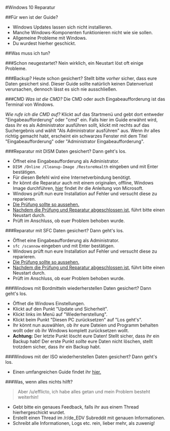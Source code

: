 #Windows 10 Reparatur

##Für wen ist der Guide?

- Windows Updates lassen sich nicht installieren.
- Manche Windows-Komponenten funktionieren nicht wie sie sollen.
- Allgemeine Probleme mit Windows.
- Du wurdest hierher geschickt.

##Was muss ich tun?

###Schon neugestartet?
Nein wirklich, ein Neustart löst oft einige Probleme.

###Backup?
Heute schon gesichert? Stellt bitte *vorher* sicher, dass eure Daten gesichert sind. Dieser Guide sollte natürlich keinen Datenverlust verursachen, dennoch lässt es sich nie ausschließen.

###CMD
*Was ist die CMD?* Die CMD oder auch Eingabeaufforderung ist das Terminal von Windows. 

*Wie rufe ich die CMD auf?* Klickt auf das Startmenü und gebt dort entweder "Eingabeaufforderung" oder "cmd" ein. Falls hier im Guide erwähnt wird, dass ihr es als Administrator ausführen sollt, klickt mit rechts auf das Suchergebnis und wählt "Als Administrator ausführen" aus. Wenn ihr alles richtig gemacht habt, erscheint ein schwarzes Fenster mit dem Titel "Eingabeaufforderung" oder "Administrator Eingabeaufforderung".

###Reparatur mit DISM
Daten gesichert? Dann geht's los.
- Öffnet eine Eingabeaufforderung als Administrator.
- `DISM /Online /Cleanup-Image /RestoreHealth` eingeben und mit Enter bestätigen.
- Für diesen Befehl wird eine Internetverbindung benötigt.
- Ihr könnt die Reparatur auch mit einem originalen, offline, Windows Image durchführen, [hier](https://docs.microsoft.com/de-de/windows-hardware/manufacture/desktop/repair-a-windows-image) findet ihr die Anleitung von Microsoft.
- Windows prüft nun eure Installation auf Fehler und versucht diese zu reparieren.
- [Die Prüfung sollte so aussehen.](https://i.imgur.com/moxcTrB.png)
- [Nachdem die Prüfung und Reparatur abgeschlossen ist](https://i.imgur.com/gPdJAgf.png), führt bitte einen Neustart durch.
- Prüft im Anschluss, ob euer Problem behoben wurde.

###Reparatur mit SFC
Daten gesichert? Dann geht's los.
- Öffnet eine Eingabeaufforderung als Administrator.
- `sfc /scannow` eingeben und mit Enter bestätigen.
- Windows prüft nun eure Installation auf Fehler und versucht diese zu reparieren.
- [Die Prüfung sollte so aussehen.](https://i.imgur.com/PgyF9Ax.png)
- [Nachdem die Prüfung und Reparatur abgeschlossen ist](https://i.imgur.com/zTAsGZv.png), führt bitte einen Neustart durch.
- Prüft im Anschluss, ob euer Problem behoben wurde.

###Windows mit Bordmitteln wiederherstellen
Daten gesichert? Dann geht's los.

- Öffnet die Windows Einstellungen.
- Klickt auf den Punkt "Update und Sicherheit".
- Klickt links im Menü auf "Wiederherstellung".
- Klickt beim Punkt "Diesen PC zurücksetzen" auf "Los geht's".
- Ihr könnt nun auswählen, ob ihr eure Dateien und Programm behalten wollt oder ob ihr Windows komplett zurücksetzen wollt.
- **Achtung:** Der letzte Punkt löscht eure Daten! Stellt sicher, dass ihr ein Backup habt! Der erste Punkt *sollte* eure Daten nicht löschen, stellt trotzdem sicher, dass ihr ein Backup habt.

###Windows mit der ISO wiederherstellen
Daten gesichert? Dann geht's los.

- Einen umfangreichen Guide findet ihr [hier.](https://www.microsoft.com/de-de/software-download/windows10)

###Was, wenn alles nichts hilft?

> Aber /u/efflicto, ich habe alles getan und mein Problem besteht weiterhin!

- Gebt bitte ein genaues Feedback, falls ihr aus einem Thread hierhergeschickt wurdet.
- Erstellt einen Thread im /r/de_EDV Subreddit mit genauen Informationen.
- Schreibt alle Informationen, Logs etc. rein, lieber mehr, als zuwenig!